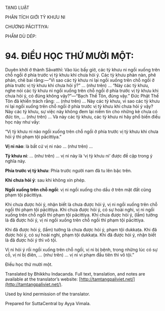  

TẠNG LUẬT

PHÂN TÍCH GIỚI TỲ KHƯU NI

CHƯƠNG PĀCITTIYA:

PHẨM DÙ DÉP:

# 94\. ĐIỀU HỌC THỨ MƯỜI MỘT:

Duyên khởi ở thành Sāvatthī: Vào lúc bấy giờ, các tỳ khưu ni ngồi xuống trên chỗ ngồi ở phía trước vị tỳ khưu khi chưa hỏi ý. Các tỳ khưu phàn nàn, phê phán, chê bai rằng:—“Vì sao các tỳ khưu ni lại ngồi xuống trên chỗ ngồi ở phía trước vị tỳ khưu khi chưa hỏi ý?” … (như trên) … “Này các tỳ khưu, nghe nói các tỳ khưu ni ngồi xuống trên chỗ ngồi ở phía trước vị tỳ khưu khi chưa hỏi ý, có đúng không vậy?”—“Bạch Thế Tôn, đúng vậy.” Đức Phật Thế Tôn đã khiển trách rằng: … (như trên) … Này các tỳ khưu, vì sao các tỳ khưu ni lại ngồi xuống trên chỗ ngồi ở phía trước vị tỳ khưu khi chưa hỏi ý vậy? Này các tỳ khưu, sự việc này không đem lại niềm tin cho những kẻ chưa có đức tin, … (như trên) … Và này các tỳ khưu, các tỳ khưu ni hãy phổ biến điều học này như vầy:

“Vị tỳ khưu ni nào ngồi xuống trên chỗ ngồi ở phía trước vị tỳ khưu khi chưa hỏi ý thì phạm tội pācittiya.”

**Vị ni nào**: là bất cứ vị ni nào … (như trên) …

**Tỳ khưu ni**: … (như trên) … vị ni này là ‘vị tỳ khưu ni’ được đề cập trong ý nghĩa này.

**Phía trước vị tỳ khưu**: Phía trước người nam đã tu lên bậc trên.

**Khi chưa hỏi ý**: sau khi không xin phép.

**Ngồi xuống trên chỗ ngồi**: vị ni ngồi xuống cho dầu ở trên mặt đất cũng phạm tội pācittiya.

Khi chưa được hỏi ý, nhận biết là chưa được hỏi ý, vị ni ngồi xuống trên chỗ ngồi thì phạm tội pācittiya. Khi chưa được hỏi ý, có sự hoài nghi, vị ni ngồi xuống trên chỗ ngồi thì phạm tội pācittiya. Khi chưa được hỏi ý, (lầm) tưởng là đã được hỏi ý, vị ni ngồi xuống trên chỗ ngồi thì phạm tội pācittiya.

Khi đã được hỏi ý, (lầm) tưởng là chưa được hỏi ý, phạm tội dukkaṭa. Khi đã được hỏi ý, có sự hoài nghi, phạm tội dukkaṭa. Khi đã được hỏi ý, nhận biết là đã được hỏi ý thì vô tội.

Vị ni hỏi ý rồi ngồi xuống trên chỗ ngồi, vị ni bị bệnh, trong những lúc có sự cố, vị ni bị điên, … (như trên) … vị ni vi phạm đầu tiên thì vô tội.”

Điều học thứ mười một.

Translated by Bhikkhu Indacanda. Full text, translation, and notes are available at the translator’s website: [http://tamtangpaliviet.net/](http://tamtangpaliviet.net/).

Used by kind permission of the translator.

Prepared for SuttaCentral by Ayya Vimala.